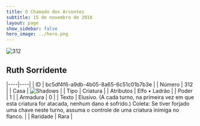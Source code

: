 ```yaml
---
title: O Chamado dos Arcontes
subtitle: 15 de novembro de 2018
layout: page
show_sidebar: false
hero_image: ../hero.png
---
```


![312](https://cdn.keyforgegame.com/media/card_front/pt/341_312_V2H6733WRV33_pt.png)

## Ruth Sorridente

|----|----|
| ID | bc5df4f6-a9db-4b05-8a65-6c51c01b7b3e |
| Número | 312 |
| Casa | ![Shadows](https://archonarcana.com/images/thumb/e/ee/Shadows.png/22px-Shadows.png "Sombras") |
| Tipo | Criatura |
| Atributos | Elfo • Ladrão |
| Poder | 1 |
| Armadura | 0 |
| Texto | Elusivo. (A cada turno, na primeira vez em que esta criatura for atacada, nenhum dano é sofrido.) Coleta: Se tiver forjado uma chave neste turno, assuma o controle de uma criatura inimiga no flanco. |
| Raridade | Rara |
